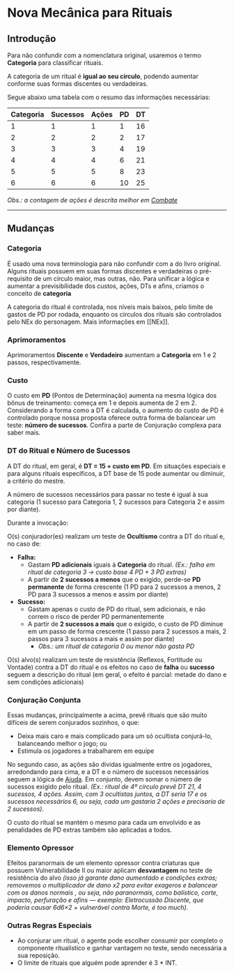 # Nova Mecânica para Rituais

## Introdução

Para não confundir com a nomenclatura original, usaremos o termo **Categoria** para classificar rituais.

A categoria de um ritual é **igual ao seu círculo**, podendo aumentar conforme suas formas discentes ou verdadeiras.

Segue abaixo uma tabela com o resumo das informações necessárias:

| Categoria | Sucessos | Ações | PD  | DT  |
| --------- | -------- | ----- | --- | --- |
| 1         | 1        | 1     | 1   | 16  |
| 2         | 2        | 2     | 2   | 17  |
| 3         | 3        | 3     | 4   | 19  |
| 4         | 4        | 4     | 6   | 21  |
| 5         | 5        | 5     | 8   | 23  |
| 6         | 6        | 6     | 10  | 25  |

_Obs.: a contagem de ações é descrita melhor em [Combate](/Jo4FPQ8_T5mruE2ezO4geg)_

---

## Mudanças

### Categoria

É usado uma nova terminologia para não confundir com a do livro original. Alguns rituais possuem em suas formas discentes e verdadeiras o pré-requisito de um círculo maior, mas outras, não. Para unificar a lógica e aumentar a previsibilidade dos custos, ações, DTs e afins, criamos o conceito de **categoria**

A categoria do ritual é controlada, nos níveis mais baixos, pelo limite de gastos de PD por rodada, enquanto os círculos dos rituais são controlados pelo NEx do personagem. Mais informações em [[NEx]].

### Aprimoramentos

Aprimoramentos **Discente** e **Verdadeiro** aumentam a **Categoria** em 1 e 2 passos, respectivamente.

### Custo

O custo em **PD** (Pontos de Determinação) aumenta na mesma lógica dos bônus de treinamento: começa em 1 e depois aumenta de 2 em 2. Considerando a forma como a DT é calculada, o aumento do custo de PD é controlado porque nossa proposta oferece outra forma de balancear um teste: **número de sucessos**. Confira a parte de Conjuração complexa para saber mais.

### DT do Ritual e Número de Sucessos

A DT do ritual, em geral, é **DT = 15 + custo em PD**. Em situações especiais e para alguns rituais específicos, a DT base de 15 pode aumentar ou diminuir, a critério do mestre.

A número de sucessos necessários para passar no teste é igual à sua categoria (1 sucesso para Categoria 1, 2 sucessos para Categoria 2 e assim por diante).

Durante a invocação:

O(s) conjurador(es) realizam um teste de **Ocultismo** contra a DT do ritual e, no caso de:

- **Falha:**
  - Gastam **PD adicionais** iguais à **Categoria** do ritual. _(Ex.: falha em ritual de categoria 3 → custo base 4 PD + 3 PD extras)_
  - A partir de **2 sucessos a menos** que o exigido, perde-se **PD permanente** de forma crescente (1 PD para 2 sucessos a menos, 2 PD para 3 sucessos a menos e assim por diante)
- **Sucesso:**
  - Gastam apenas o custo de PD do ritual, sem adicionais, e não correm o risco de perder PD permanentemente
  - A partir de **2 sucessos a mais** que o exigido, o custo de PD diminue em um passo de forma crescente (1 passo para 2 sucessos a mais, 2 passos para 3 sucessos a mais e assim por diante)
    - _Obs.: um ritual de categoria 0 ou menor não gasta PD_

O(s) alvo(s) realizam um teste de resistência (Reflexos, Fortitude ou Vontade) contra a DT do ritual e os efeitos no caso de **falha** ou **sucesso** seguem a descrição do ritual (em geral, o efeito é parcial: metade do dano e sem condições adicionais)

### Conjuração Conjunta

Essas mudanças, principalmente a acima, prevê rituais que são muito difíceis de serem conjurados sozinhos, o que:

- Deixa mais caro e mais complicado para um só ocultista conjurá-lo, balanceando melhor o jogo; ou
- Estimula os jogadores a trabalharem em equipe

No segundo caso, as ações são dividas igualmente entre os jogadores, arredondando para cima, e a DT e o número de sucessos necessários seguem a lógica de [Ajuda](/-RAAzqL2Q-63gMD-OC69vg). Em conjunto, devem somar o número de sucessos exigido pelo ritual. _(Ex.: ritual de 4º círculo prevê DT 21, 4 sucessos, 4 ações. Assim, com 3 ocultistas juntos, a DT seria 17 e os sucessos necessários 6, ou seja, cada um gastaria 2 ações e precisaria de 2 sucessos)_.

O custo do ritual se mantém o mesmo para cada um envolvido e as penalidades de PD extras também são aplicadas a todos.

### Elemento Opressor

Efeitos paranormais de um elemento opressor contra criaturas que possuem Vulnerabilidade II ou maior aplicam **desvantagem** no teste de resistência do alvo _(isso já garante dano aumentado e condições extras; removemos o multiplicador de dano x2 para evitar exageros e balancear com os danos normais , ou seja, não paranormais, como balístico, corte, impacto, perfuração e afins — exemplo: Eletrocussão Discente, que poderia causar 6d6×2 + vulnerável contra Morte, é too much)._

### Outras Regras Especiais

* Ao conjurar um ritual, o agente pode escolher consumir por completo o componente ritualístico e ganhar vantagem no teste, sendo necessária a sua reposição.
* O limite de rituais que alguém pode aprender é 3 * INT.
